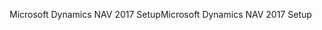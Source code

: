 <span data-ttu-id="900ac-101">Microsoft Dynamics NAV 2017 Setup</span><span class="sxs-lookup"><span data-stu-id="900ac-101">Microsoft Dynamics NAV 2017 Setup</span></span>